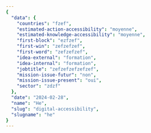 ```yaml
---
{
  "data": {
    "countries": "fzef",
    "estimated-action-accessibility": "moyenne",
    "estimated-knowledge-accessibility": "moyenne",
    "first-block": "ezfzef",
    "first-win": "zefzefzef",
    "first-word": "zefzefzef",
    "idea-external": "formation",
    "idea-internal": "formation",
    "jobtitle": "zefzefzefzefzef",
    "mission-issue-futur": "non",
    "mission-issue-present": "oui",
    "sector": "zdzf"
  },
  "date": "2024-02-28",
  "name": "He",
  "slug": "digital-accessibility",
  "slugname": "he"
}
---
```

